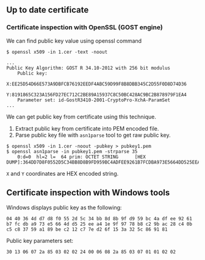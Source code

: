 ## Up to date certificate

### Certificate inspection with OpenSSL (GOST engine)

We can find public key value using openssl command

```console
$ openssl x509 -in 1.cer -text -noout

...
Public Key Algorithm: GOST R 34.10-2012 with 256 bit modulus
    Public key:
        X:EE25D54D66E573A9DBFCB76192EEDF4ABC59D99F8B8DBB345C2D55F0D8D74D36
        Y:8191865C323A156FD27EC712C2BE89A15937C8C50BC428AC9BC2B878979F1EA4
    Parameter set: id-GostR3410-2001-CryptoPro-XchA-ParamSet
...
```

We can get public key from certificate using this technique.

1. Extract public key from certificate into PEM encoded file.
2. Parse public key file with `asn1parse` tool to get raw public key.

```console
$ openssl x509 -in 1.cer -noout -pubkey > pubkey1.pem
$ openssl asn1parse -in pubkey1.pem -strparse 35
    0:d=0  hl=2 l=  64 prim: OCTET STRING      [HEX DUMP]:364DD7D8F0552D5C34BB8D8B9FD959BC4ADFEE9261B7FCDBA973E5664DD525EEA41E9F9778B8C29BAC28C40BC5C83759A189BEC212C77ED26F153A325C869181
```

`X` and `Y` coordinates are HEX encoded string.

## Certificate inspection with Windows tools

Windows displays public key as the following:

```
04 40 36 4d d7 d8 f0 55 2d 5c 34 bb 8d 8b 9f d9 59 bc 4a df ee 92 61 b7 fc db a9 73 e5 66 4d d5 25 ee a4 1e 9f 97 78 b8 c2 9b ac 28 c4 0b c5 c8 37 59 a1 89 be c2 12 c7 7e d2 6f 15 3a 32 5c 86 91 81
```

Public key parameters set:

```
30 13 06 07 2a 85 03 02 02 24 00 06 08 2a 85 03 07 01 01 02 02
```

